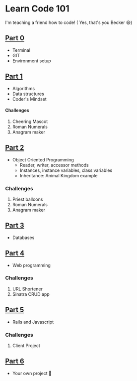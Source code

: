 # Learn Code 101
I'm teaching a friend how to code!
( Yes, that's you Becker 😆)

## [Part 0](/part-0)
- Terminal
- GIT
- Environment setup

## [Part 1](/part-1)
- Algorithms
- Data structures
- Coder's Mindset

#### Challenges
1. Cheering Mascot
2. Roman Numerals
3. Anagram maker

## [Part 2](/part-2)
- Object Oriented Programming
  - Reader, writer, accessor methods  
  - Instances, instance variables, class variables
  - Inheritance: Animal Kingdom example 

### Challenges
1. Priest balloons
2. Roman Numerals
3. Anagram maker

## [Part 3](/part-3)
- Databases

## [Part 4](/part-4)
- Web programming

### Challenges
1. URL Shortener
2. Sinatra CRUD app

## [Part 5](/part-5)
- Rails and Javascript

### Challenges
1. Client Project

## [Part 6](/part-6)
- Your own project 🚀
